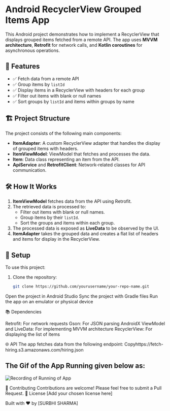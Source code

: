 # Android RecyclerView Grouped Items App

This Android project demonstrates how to implement a RecyclerView that displays grouped items fetched from a remote API. The app uses **MVVM architecture**, **Retrofit** for network calls, and **Kotlin coroutines** for asynchronous operations.

## 🚀 Features

- ✅ Fetch data from a remote API
- ✅ Group items by `listId`
- ✅ Display items in a RecyclerView with headers for each group
- ✅ Filter out items with blank or null names
- ✅ Sort groups by `listId` and items within groups by name

## 🏗 Project Structure

The project consists of the following main components:

- **ItemAdapter**: A custom RecyclerView adapter that handles the display of grouped items with headers.
- **ItemViewModel**: ViewModel that fetches and processes the data.
- **Item**: Data class representing an item from the API.
- **ApiService** and **RetrofitClient**: Network-related classes for API communication.

## 🛠 How It Works

1. **ItemViewModel** fetches data from the API using Retrofit.
2. The retrieved data is processed to:
   - Filter out items with blank or null names.
   - Group items by their `listId`.
   - Sort the groups and items within each group.
3. The processed data is exposed as **LiveData** to be observed by the UI.
4. **ItemAdapter** takes the grouped data and creates a flat list of headers and items for display in the RecyclerView.

## 🔧 Setup
To use this project:

1. Clone the repository:
   ```bash
   git clone https://github.com/yourusername/your-repo-name.git

Open the project in Android Studio
Sync the project with Gradle files
Run the app on an emulator or physical device

📚 Dependencies

Retrofit: For network requests
Gson: For JSON parsing
AndroidX ViewModel and LiveData: For implementing MVVM architecture
RecyclerView: For displaying the list of items

🌐 API
The app fetches data from the following endpoint:
Copyhttps://fetch-hiring.s3.amazonaws.com/hiring.json

## The Gif of the App Running given below as:
![Recording of Running of App](https://i.giphy.com/media/v1.Y2lkPTc5MGI3NjExcnk2amtpa2tlZGFmOHAxZTJ6OHRiMjc0aXB4NG5oMGRreTU5NHJkcSZlcD12MV9pbnRlcm5hbF9naWZfYnlfaWQmY3Q9Zw/M5uxJcBpFy7BdnE1N6/giphy.gif)

🤝 Contributing
Contributions are welcome! Please feel free to submit a Pull Request.
📄 License
[Add your chosen license here]

Built with ❤️ by [SURBHI SHARMA]
